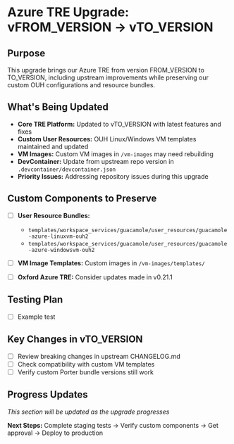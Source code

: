 # Azure TRE Upgrade: vFROM_VERSION → vTO_VERSION

## **Purpose**

This upgrade brings our Azure TRE from version FROM_VERSION to TO_VERSION, including upstream improvements while preserving our custom OUH configurations and resource bundles.

## **What's Being Updated**

- **Core TRE Platform:** Updated to vTO_VERSION with latest features and fixes
- **Custom User Resources:** OUH Linux/Windows VM templates maintained and updated
- **VM Images:** Custom VM images in `/vm-images` may need rebuilding
- **DevContainer:** Update from upstream repo version in `.devcontainer/devcontainer.json`
- **Priority Issues:** Addressing repository issues during this upgrade

## **Custom Components to Preserve**

- [ ] **User Resource Bundles:**
  - `templates/workspace_services/guacamole/user_resources/guacamole-azure-linuxvm-ouh2`
  - `templates/workspace_services/guacamole/user_resources/guacamole-azure-windowsvm-ouh2`
- [ ] **VM Image Templates:** Custom images in `/vm-images/templates/`
- [ ] **Oxford Azure TRE:** Consider updates made in v0.21.1


## **Testing Plan**

- [ ] Example test

## **Key Changes in vTO_VERSION**

- [ ] Review breaking changes in upstream CHANGELOG.md
- [ ] Check compatibility with custom VM templates
- [ ] Verify custom Porter bundle versions still work

## **Progress Updates**

*This section will be updated as the upgrade progresses*

**Next Steps:** Complete staging tests → Verify custom components → Get approval → Deploy to production
